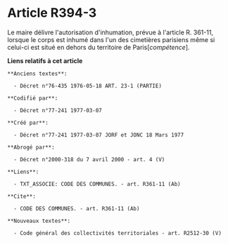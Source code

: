 # Article R394-3

Le maire délivre l'autorisation d'inhumation, prévue à l'article R. 361-11, lorsque le corps est inhumé dans l'un des
cimetières parisiens même si celui-ci est situé en dehors du territoire de Paris[*compétence*].

**Liens relatifs à cet article**

	**Anciens textes**:

	  - Décret n°76-435 1976-05-18 ART. 23-1 (PARTIE)

	**Codifié par**:

	  - Décret n°77-241 1977-03-07

	**Créé par**:

	  - Décret n°77-241 1977-03-07 JORF et JONC 18 Mars 1977

	**Abrogé par**:

	  - Décret n°2000-318 du 7 avril 2000 - art. 4 (V)

	**Liens**:

	  - TXT_ASSOCIE: CODE DES COMMUNES. - art. R361-11 (Ab)

	**Cite**:

	  - CODE DES COMMUNES. - art. R361-11 (Ab)

	**Nouveaux textes**:

	  - Code général des collectivités territoriales - art. R2512-30 (V)

